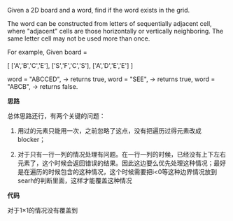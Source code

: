 Given a 2D board and a word, find if the word exists in the grid.


The word can be constructed from letters of sequentially adjacent cell, where "adjacent" cells are those horizontally or vertically neighboring. The same letter cell may not be used more than once.



For example,
Given board = 

[
  ['A','B','C','E'],
  ['S','F','C','S'],
  ['A','D','E','E']
]


word = "ABCCED", -> returns true,
word = "SEE", -> returns true,
word = "ABCB", -> returns false.


**思路**

总体思路还行，有两个关键的问题：

1. 用过的元素只能用一次，之前忽略了这点，没有把遍历过得元素改成blocker；

2. 对于只有一行一列的情况处理有问题。在一行一列的时候，已经没有上下左右元素了，这个时候会返回错误的结果。因此这边要么优先处理这种情况；最好是在遍历的时候包含的这种情况，这个时候需要把i<0等这种边界情况放到searh的判断里面，这样才能覆盖这种情况

**代码**

对于1×1的情况没有覆盖到
